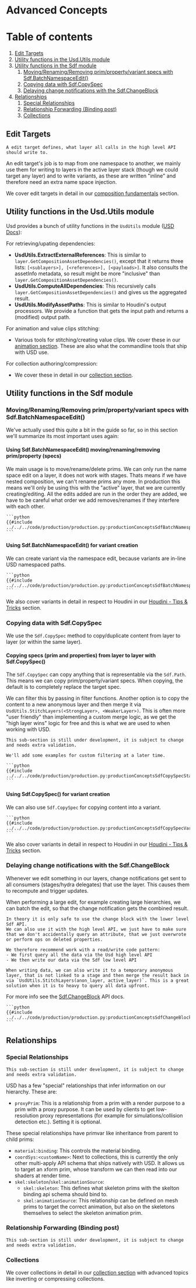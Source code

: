 # Advanced Concepts

# Table of contents
1. [Edit Targets](#editTargets)
1. [Utility functions in the Usd.Utils module](#usdUtils)
1. [Utility functions in the Sdf module](#sdf)
    1. [Moving/Renaming/Removing prim/property/variant specs with Sdf.BatchNamespaceEdit()](#sdfBatchNamespaceEdit)
    1. [Copying data with Sdf.CopySpec](#sdfCopySpec)
    1. [Delaying change notifications with the Sdf.ChangeBlock](#sdfChangeBlock)
1. [Relationships](#relationship)
    1. [Special Relationships](#relationshipSpecial)
    1. [Relationship Forwarding (Binding post)](#relationshipForwarding)
    1. [Collections](#relationshipCollection)

## Edit Targets
~~~admonish tip title="Pro Tip | Edit Targets"
A edit target defines, what layer all calls in the high level API should write to.
~~~

An edit target's job is to map from one namespace to another, we mainly use them for writing to layers in the active layer stack (though we could target any layer) and to write variants, as these are written "inline" and therefore need an extra name space injection. 

We cover edit targets in detail in our [composition fundamentals](../core/composition/fundamentals.md#compositionFundamentalsEditTarget) section.

## Utility functions in the Usd.Utils module <a name="utilsUsdUtils"></a>
Usd provides a bunch of utility functions in the `UsdUtils` module ([USD Docs](https://openusd.org/dev/api/flatten_layer_stack_8h.html)):

For retrieving/upating dependencies:
- **UsdUtils.ExtractExternalReferences**: This is similar to `layer.GetCompositionAssetDependencies()`, except that it returns three lists: `[<sublayers>], [<references>], [<payloads>]`. It also consults the assetInfo metadata, so result might be more "inclusive" than `layer.GetCompositionAssetDependencies()`.
- **UsdUtils.ComputeAllDependencies**: This recursively calls `layer.GetCompositionAssetDependencies()` and gives us the aggregated result.
- **UsdUtils.ModifyAssetPaths**: This is similar to Houdini's output processors. We provide a function that gets the input path and returns a (modified) output path.

For animation and value clips stitching:
- Various tools for stitching/creating value clips. We cover these in our [animation section](../core/elements/animation.md#animationValueClips). These are also what the commandline tools that ship with USD use.

For collection authoring/compression:
- We cover these in detail in our [collection section](../core/elements/collection.md#collectionQuery).

## Utility functions in the Sdf module <a name="sdf"></a>

### Moving/Renaming/Removing prim/property/variant specs with Sdf.BatchNamespaceEdit() <a name="sdfBatchNamespaceEdit"></a>
We've actually used this quite a bit in the guide so far, so in this section we'll summarize its most important uses again:

#### Using Sdf.BatchNamespaceEdit() moving/renaming/removing prim/property (specs)
We main usage is to move/rename/delete prims. We can only run the name space edit on a layer, it does not work with stages.
Thats means if we have nested composition, we can't rename prims any more. In production this means we'll only be using this
with the "active" layer, that we are currently creating/editing. All the edits added are run in the order they are added,
we have to be careful what order we add removes/renames if they interfere with each other.

~~~admonish tip title="Sdf.BatchNamespaceEdit | Moving/renaming/removing prim/property specs | Click to expand!" collapsible=true
```python
{{#include ../../../code/production/production.py:productionConceptsSdfBatchNamespaceMoveRenameDelete}}
```
~~~

#### Using Sdf.BatchNamespaceEdit() for variant creation
We can create variant via the namespace edit, because variants are in-line USD namespaced paths.

~~~admonish tip title="Sdf.BatchNamespaceEdit | Moving prim specs into variants | Click to expand!" collapsible=true
```python
{{#include ../../../code/production/production.py:productionConceptsSdfBatchNamespaceEditVariant}}
```
~~~

We also cover variants in detail in respect to Houdini in our [Houdini - Tips & Tricks](../dcc/houdini/faq/overview.md) section.

### Copying data with Sdf.CopySpec <a name="sdfCopySpec"></a>
We use the `Sdf.CopySpec` method to copy/duplicate content from layer to layer (or within the same layer).

#### Copying specs (prim and properties) from layer to layer with Sdf.CopySpec()
The `Sdf.CopySpec` can copy anything that is representable via the `Sdf.Path`. This means we can copy prim/property/variant specs.
When copying, the default is to completely replace the target spec. 

We can filter this by passing in filter functions. Another option is to copy the content to a new anonymous layer and then
merge it via `UsdUtils.StitchLayers(<StrongLayer>, <WeakerLayer>)`. This is often more "user friendly" than implementing
a custom merge logic, as we get the "high layer wins" logic for free and this is what we are used to when working with USD.

~~~admonish question title="Still under construction!"
This sub-section is still under development, it is subject to change and needs extra validation.

We'll add some examples for custom filtering at a later time.
~~~


~~~admonish tip title="Sdf.CopySpec | Copying prim/property specs | Click to expand!" collapsible=true
```python
{{#include ../../../code/production/production.py:productionConceptsSdfCopySpecStandard}}
```
~~~

#### Using Sdf.CopySpec() for variant creation
We can also use `Sdf.CopySpec` for copying content into a variant.

~~~admonish tip title="Sdf.CopySpec | Copying prim specs into variants | Click to expand!" collapsible=true
```python
{{#include ../../../code/production/production.py:productionConceptsSdfCopySpecVariant}}
```
~~~

We also cover variants in detail in respect to Houdini in our [Houdini - Tips & Tricks](../dcc/houdini/faq/overview.md) section.

### Delaying change notifications with the Sdf.ChangeBlock <a name="sdfChangeBlock"></a>
Whenever we edit something in our layers, change notifications get sent to all consumers (stages/hydra delegates) that use the layer. This causes them to recompute and trigger updates.

When performing a large edit, for example creating large hierarchies, we can batch the edit, so that the change notification gets the combined result.

~~~admonish danger title="Pro Tip | When/How to use Sdf.ChangeBlocks"
In theory it is only safe to use the change block with the lower level Sdf API.
We can also use it with the high level API, we just have to make sure that we don't accidentally query an attribute, that we just overwrote or perform ops on deleted properties.

We therefore recommend work with a read/write code pattern:
- We first query all the data via the Usd high level API
- We then write our data via the Sdf low level API

When writing data, we can also write it to a temporary anonymous layer, that is not linked to a stage and then merge the result back in via `UsdUtils.StitchLayers(anon_layer, active_layer)`. This is a great solution when it is to heavy to query all data upfront.
~~~

For more info see the [Sdf.ChangeBlock](https://openusd.org/dev/api/class_sdf_change_block.html) API docs.

~~~admonish tip title=""
```python
{{#include ../../../code/production/production.py:productionConceptsSdfChangeBlock}}
```
~~~

## Relationships <a name="relationship"></a>

### Special Relationships <a name="relationshipSpecial"></a>
~~~admonish question title="Still under construction!"
This sub-section is still under development, it is subject to change and needs extra validation.
~~~
USD has a few "special" relationships that infer information on our hierarchy. These are:
- `proxyPrim`: This is a relationship from a prim with a render purpose to a prim with a proxy purpose. It can be used by clients to get low-resolution proxy representations (for example for simulations/collision detection etc.). Setting it is optional.

These special relationships have primvar like inheritance from parent to child prims:
- `material:binding`: This controls the material binding.
- `coordSys:<customName>`: Next to collections, this is currently the only other multi-apply API schema that ships natively with USD. It allows us to target an xform prim, whose transform we can then read into our shaders at render time.
- `skel:skeleton`/`skel:animationSource`:
    - `skel:skeleton`: This defines what skeleton prims with the skelton binding api schema should bind to.
    - `skel:animationSource`: This relationship can be defined on mesh prims to target the correct animation, but also on the skeletons themselves to select the skeleton animation prim.

### Relationship Forwarding (Binding post) <a name="relationshipForwarding"></a>
~~~admonish question title="Still under construction!"
This sub-section is still under development, it is subject to change and needs extra validation.
~~~

### Collections <a name="relationshipCollection"></a>
We cover collections in detail in our [collection section](../core/elements/collection.md#collectionQuery) with advanced topics like inverting or compressing collections.